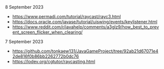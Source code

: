 8 September 2023

- https://www.permadi.com/tutorial/raycast/rayc3.html
- https://docs.oracle.com/javase/tutorial/uiswing/events/keylistener.html
- https://www.reddit.com/r/javahelp/comments/a3glz9/how_best_to_prevent_screen_flicker_when_clearing/

7 September 2023

- https://github.com/tonkaew131/JavaGameProject/tree/92ab21d67071e42de816f0b86bb2262772b0dc76
- https://lodev.org/cgtutor/raycasting.html